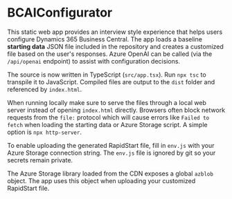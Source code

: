 # BCAIConfigurator

This static web app provides an interview style experience that helps users configure Dynamics 365 Business Central. The app loads a baseline **starting data** JSON file included in the repository and creates a customized file based on the user's responses. Azure OpenAI can be called (via the `/api/openai` endpoint) to assist with configuration decisions.

The source is now written in TypeScript (`src/app.tsx`). Run `npx tsc` to transpile it to JavaScript. Compiled files are output to the `dist` folder and referenced by `index.html`.

When running locally make sure to serve the files through a local web server instead of opening `index.html` directly. Browsers often block network requests from the `file:` protocol which will cause errors like `Failed to fetch` when loading the starting data or Azure Storage script. A simple option is `npx http-server`.

To enable uploading the generated RapidStart file, fill in `env.js` with your Azure Storage connection string. The
`env.js` file is ignored by git so your secrets remain private.

The Azure Storage library loaded from the CDN exposes a global `azblob` object. The app uses this object when uploading your customized RapidStart file.
